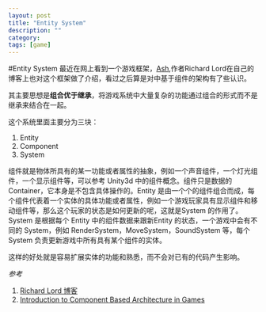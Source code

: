 ```yaml
---
layout: post
title: "Entity System"
description: ""
category: 
tags: [game]
---
```


#Entity System
最近在网上看到一个游戏框架，[Ash](http://www.ashframework.org/),作者Richard Lord在自己的博客上也对这个框架做了介绍，看过之后算是对中基于组件的架构有了些认识。

其主要思想是**组合优于继承**，将游戏系统中大量复杂的功能通过组合的形式而不是继承来结合在一起。

这个系统里面主要分为三块：

1. Entity
2. Component
3. System

组件就是物体所具有的某一功能或者属性的抽象，例如一个声音组件，一个灯光组件，一个显示组件等，可以参考 Unity3d 中的组件概念。组件只是数据的 Container，它本身是不包含具体操作的。Entity 是由一个个的组件组合而成，每个组件代表着一个实体的具体功能或者属性，例如一个游戏玩家具有显示组件和移动组件等，那么这个玩家的状态是如何更新的呢，这就是System 的作用了。System 是根据每个 Entity 中的组件数据来跟新Entity 的状态，一个游戏中会有不同的 System，例如 RenderSystem，MoveSystem，SoundSystem 等，每个 System 负责更新游戏中所有具有某个组件的实体。

这样的好处就是容易扩展实体的功能和熟悉，而不会对已有的代码产生影响。


*参考*

1. [Richard Lord 博客](http://www.richardlord.net/blog)
2. [Introduction to Component Based Architecture in Games](http://www.raywenderlich.com/24878/introduction-to-component-based-architecture-in-games)
